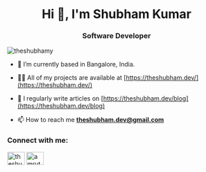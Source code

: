 <h1 align="center">Hi 👋, I'm Shubham Kumar</h1>
<h3 align="center">Software Developer</h3>

<p align="left"> <img src="https://komarev.com/ghpvc/?username=theshubhamy" alt="theshubhamy" /> </p>

- 🔭 I’m currently based in Bangalore, India.

- 👨‍💻 All of my projects are available at [https://theshubham.dev/](https://theshubham.dev/)

- 📝 I regularly write articles on [https://theshubham.dev/blog](https://theshubham.dev/blog)

- 📫 How to reach me **theshubham.dev@gmail.com**

<h3 align="left">Connect with me:</h3>
<p align="left">
<a href="https://linkedin.com/in/a-shubham" target="_blank"><img align="center" src="https://raw.githubusercontent.com/rahuldkjain/github-profile-readme-generator/master/src/images/icons/Social/linked-in-alt.svg" alt="theshubhamy" height="30" width="40" /></a>
<a href="https://instagram.com/theshubham.dev" target="_blank"><img align="center" src="https://raw.githubusercontent.com/rahuldkjain/github-profile-readme-generator/master/src/images/icons/Social/instagram.svg" alt="amruthpillai" height="30" width="40" /></a>
</p>

